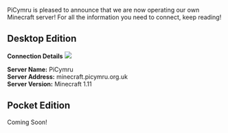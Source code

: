 PiCymru is pleased to announce that we are now operating our own Minecraft server! For all the information you need to connect, keep reading!

## Desktop Edition
**Connection Details**
![](https://matthewgall.objects-us-west-1.dream.io/screenshot/20-11-2016-00-51-49.png)  

**Server Name:** PiCymru  
**Server Address:** minecraft.picymru.org.uk  
**Server Version:** Minecraft 1.11

## Pocket Edition
Coming Soon!